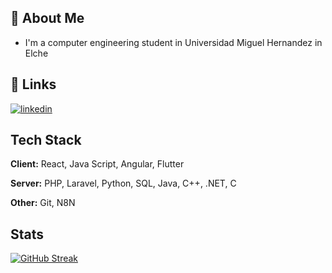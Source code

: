 ## 🚀 About Me
* I'm a computer engineering student in Universidad Miguel Hernandez in Elche 

## 🔗 Links
[![linkedin](https://img.shields.io/badge/linkedin-0A66C2?style=for-the-badge&logo=linkedin&logoColor=white)](https://www.linkedin.com/in/hugo-bonete-alonso-6a96b52a6/)

## Tech Stack

**Client:** React, Java Script, Angular, Flutter

**Server:** PHP, Laravel, Python, SQL, Java, C++, .NET, C

**Other:** Git, N8N

## Stats

[![GitHub Streak](https://github-readme-streak-stats.herokuapp.com?user=Hugo%20Bonete&theme=highcontrast)](https://git.io/streak-stats)
